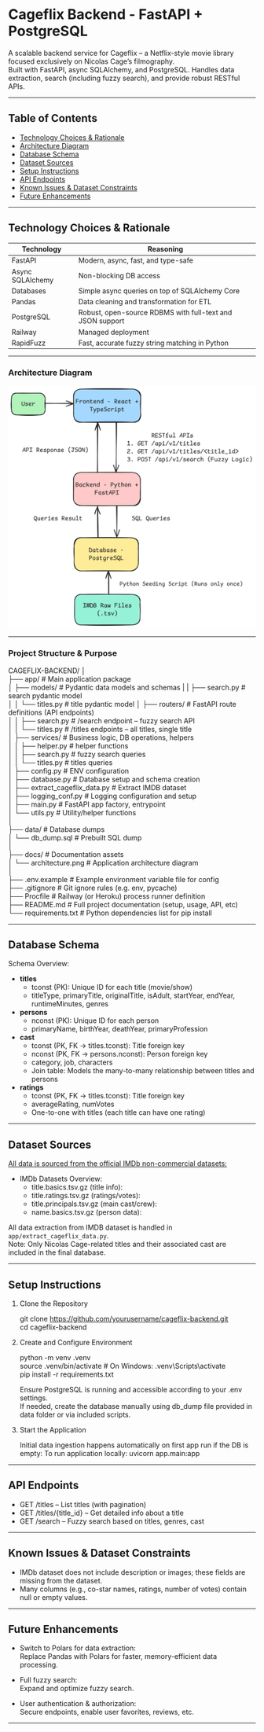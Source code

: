 # Cageflix Backend - FastAPI + PostgreSQL

A scalable backend service for Cageflix – a Netflix-style movie library focused exclusively on Nicolas Cage’s filmography.  
Built with FastAPI, async SQLAlchemy, and PostgreSQL. Handles data extraction, search (including fuzzy search), and provide robust RESTful APIs.

---

## Table of Contents

- [Technology Choices & Rationale](#technology-choices--rationale)
- [Architecture Diagram](#architecture-diagram)
- [Database Schema](#database-schema)
- [Dataset Sources](#dataset-sources)
- [Setup Instructions](#setup-instructions)
- [API Endpoints](#api-endpoints)
- [Known Issues & Dataset Constraints](#known-issues--dataset-constraints)
- [Future Enhancements](#future-enhancements)

---

## Technology Choices & Rationale

| Technology           | Reasoning                                                               |
|----------------------|-------------------------------------------------------------------------|
| FastAPI              | Modern, async, fast, and type-safe                                      |
| Async SQLAlchemy     | Non-blocking DB access                                                  |
| Databases            | Simple async queries on top of SQLAlchemy Core                          |
| Pandas               | Data cleaning and transformation for ETL                                |
| PostgreSQL           | Robust, open-source RDBMS with full-text and JSON support               |
| Railway              | Managed deployment                                                      |
| RapidFuzz            | Fast, accurate fuzzy string matching in Python                          |

---

### Architecture Diagram

![Backend Architecture Diagram](./docs/architecture.png)  

---

### Project Structure & Purpose

CAGEFLIX-BACKEND/
│  
├── app/                                # Main application package  
│   ├── models/                         # Pydantic data models and schemas
|   |   ├── search.py                   # search pydantic model  
│   │   └── titles.py                   # title pydantic model
│   ├── routers/                        # FastAPI route definitions (API endpoints)  
│   │   ├── search.py                   # /search endpoint – fuzzy search API  
│   │   └── titles.py                   # /titles endpoints – all titles, single title  
│   ├── services/                       # Business logic, DB operations, helpers  
│   │   ├── helper.py                   # helper functions  
│   │   ├── search.py                   # fuzzy search queries  
│   │   └── titles.py                   # titles queries  
│   ├── config.py                       # ENV configuration  
│   ├── database.py                     # Database setup and schema creation  
│   ├── extract_cageflix_data.py        # Extract IMDB dataset  
│   ├── logging_conf.py                 # Logging configuration and setup  
│   ├── main.py                         # FastAPI app factory, entrypoint  
│   └── utils.py                        # Utility/helper functions  
│  
├── data/                               # Database dumps  
│   └── db_dump.sql                     # Prebuilt SQL dump  
│  
├── docs/                               # Documentation assets  
│   └── architecture.png                # Application architecture diagram  
│  
├── .env.example                        # Example environment variable file for config  
├── .gitignore                          # Git ignore rules (e.g. env, pycache)  
├── Procfile                            # Railway (or Heroku) process runner definition  
├── README.md                           # Full project documentation (setup, usage, API, etc)  
└── requirements.txt                    # Python dependencies list for pip install  

---

## Database Schema

Schema Overview:

- **titles**
    - tconst (PK): Unique ID for each title (movie/show)
    - titleType, primaryTitle, originalTitle, isAdult, startYear, endYear, runtimeMinutes, genres
- **persons**
    - nconst (PK): Unique ID for each person
    - primaryName, birthYear, deathYear, primaryProfession
- **cast**
    - tconst (PK, FK → titles.tconst): Title foreign key  
    - nconst (PK, FK → persons.nconst): Person foreign key  
    - category, job, characters  
    - Join table: Models the many-to-many relationship between titles and persons
- **ratings**
    - tconst (PK, FK → titles.tconst): Title foreign key  
    - averageRating, numVotes  
    - One-to-one with titles (each title can have one rating)

---

## Dataset Sources

[All data is sourced from the official IMDb non-commercial datasets:](https://developer.imdb.com/non-commercial-datasets/)

- IMDb Datasets Overview:
    - title.basics.tsv.gz (title info):
    - title.ratings.tsv.gz (ratings/votes):
    - title.principals.tsv.gz (main cast/crew): 
    - name.basics.tsv.gz (person data):

All data extraction from IMDB dataset is handled in `app/extract_cageflix_data.py`.  
Note: Only Nicolas Cage-related titles and their associated cast are included in the final database.

---

## Setup Instructions

1. Clone the Repository

    git clone https://github.com/yourusername/cageflix-backend.git  
    cd cageflix-backend

2. Create and Configure Environment

    python -m venv .venv  
    source .venv/bin/activate           # On Windows: .venv\Scripts\activate  
    pip install -r requirements.txt

    Ensure PostgreSQL is running and accessible according to your .env settings.  
    If needed, create the database manually using db_dump file provided in data folder or via included scripts.

3. Start the Application

    Initial data ingestion happens automatically on first app run if the DB is empty:
    To run application locally: uvicorn app.main:app

---

## API Endpoints

- GET /titles – List titles (with pagination)
- GET /titles/{title_id} – Get detailed info about a title
- GET /search – Fuzzy search based on titles, genres, cast

---

## Known Issues & Dataset Constraints

- IMDb dataset does not include description or images; these fields are missing from the dataset.
- Many columns (e.g., co-star names, ratings, number of votes) contain null or empty values.

---

## Future Enhancements

- Switch to Polars for data extraction:  
  Replace Pandas with Polars for faster, memory-efficient data processing.

- Full fuzzy search:  
  Expand and optimize fuzzy search.

- User authentication & authorization:  
  Secure endpoints, enable user favorites, reviews, etc.

---
